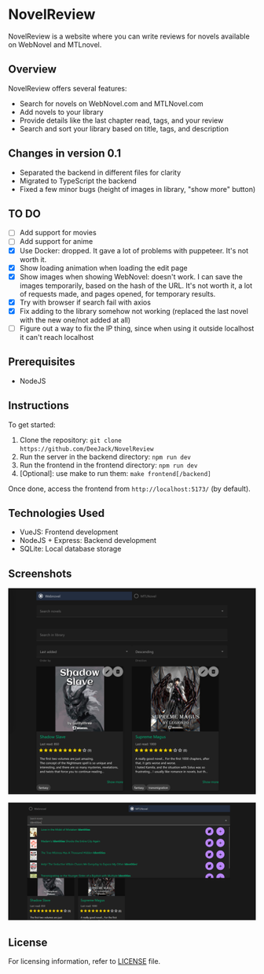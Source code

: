 # NovelReview

NovelReview is a website where you can write reviews for novels available on WebNovel and MTLnovel.

## Overview

NovelReview offers several features:

- Search for novels on WebNovel.com and MTLNovel.com
- Add novels to your library
- Provide details like the last chapter read, tags, and your review
- Search and sort your library based on title, tags, and description

## Changes in version 0.1

- Separated the backend in different files for clarity
- Migrated to TypeScript the backend
- Fixed a few minor bugs (height of images in library, "show more" button)

## TO DO

- [ ] Add support for movies
- [ ] Add support for anime
- [x] Use Docker: dropped. It gave a lot of problems with puppeteer. It's not worth it.
- [x] Show loading animation when loading the edit page
- [x] Show images when showing WebNovel: doesn't work. I can save the images temporarily, based on the hash of the URL. It's not worth it, a lot of requests made, and pages opened, for temporary results.
- [x] Try with browser if search fail with axios
- [x] Fix adding to the library somehow not working (replaced the last novel with the new one/not added at all)
- [ ] Figure out a way to fix the IP thing, since when using it outside localhost it can't reach localhost

## Prerequisites

- NodeJS

## Instructions

To get started:

1. Clone the repository: `git clone https://github.com/DeeJack/NovelReview`
2. Run the server in the backend directory: `npm run dev`
3. Run the frontend in the frontend directory: `npm run dev`
4. [Optional]: use make to run them: `make frontend[/backend]`

Once done, access the frontend from `http://localhost:5173/` (by default).

## Technologies Used

- VueJS: Frontend development
- NodeJS + Express: Backend development
- SQLite: Local database storage

## Screenshots

![Library](readme/images/library.png)

![Search results](readme/images/search.png)

## License

For licensing information, refer to [LICENSE](LICENSE) file.
